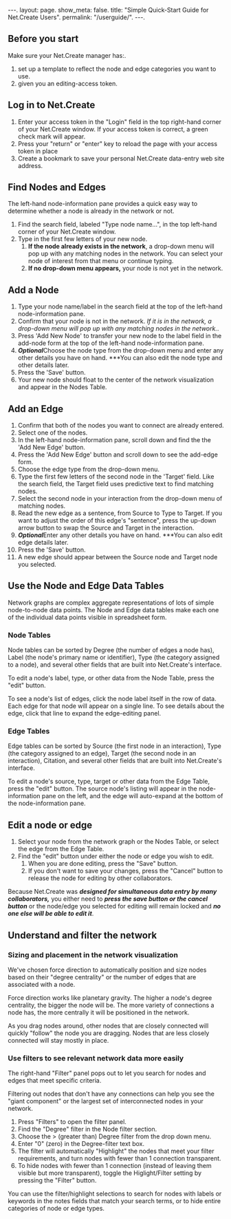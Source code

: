 ---.
layout: page.
show_meta: false.
title: "Simple Quick-Start Guide for Net.Create Users".
permalink: "/userguide/".
---.

## Before you start

Make sure your Net.Create manager has:.
1. set up a template to reflect the node and edge categories you want to use.
1. given you an editing-access token.

## Log in to Net.Create

1. Enter your access token in the "Login" field in the top right-hand corner of your Net.Create window. If your access token is correct, a green check mark will appear.
1. Press your "return" or "enter" key to reload the page with your access token in place
1. Create a bookmark to save your personal Net.Create data-entry web site address.

## Find Nodes and Edges

The left-hand node-information pane provides a quick easy way to determine whether a node is already in the network or not.

1. Find the search field, labeled "Type node name...", in the top left-hand corner of your Net.Create window.
1. Type in the first few letters of your new node.
	1. **If the node already exists in the network**, a drop-down menu will pop up with any matching nodes in the network. You can select your node of interest from that menu or continue typing.
	1. **If no drop-down menu appears,** your node is not yet in the network.

## Add a Node

1. Type your node name/label in the search field at the top of the left-hand node-information pane.
1. Confirm that your node is not in the network. *If it is in the network, a drop-down menu will pop up with any matching nodes in the network.*.
1. Press 'Add New Node' to transfer your new node to the label field in the add-node form at the top of the left-hand node-information pane.
1. ***Optional***Choose the node type from the drop-down menu and enter any other details you have on hand. ***You can also edit the node type and other details later.
1. Press the 'Save' button.
1. Your new node should float to the center of the network visualization and appear in the Nodes Table.

## Add an Edge

1. Confirm that both of the nodes you want to connect are already entered.
1. Select one of the nodes.
1. In the left-hand node-information pane, scroll down and find the the 'Add New Edge' button.
1. Press the 'Add New Edge' button and scroll down to see the add-edge form.
1. Choose the edge type from the drop-down menu.
1. Type the first few letters of the second node in the 'Target' field. Like the search field, the Target field uses predictive text to find matching nodes.
1. Select the second node in your interaction from the drop-down menu of matching nodes.
1. Read the new edge as a sentence, from Source to Type to Target. If you want to adjust the order of this edge's "sentence", press the up-down arrow button to swap the Source and Target in the interaction.
1. ***Optional***Enter any other details you have on hand. ***You can also edit edge details later.
1. Press the 'Save' button.
1. A new edge should appear between the Source node and Target node you selected.

## Use the Node and Edge Data Tables

Network graphs are complex aggregate representations of lots of simple node-to-node data points. The Node and Edge data tables make each one of the individual data points visible in spreadsheet form.

### Node Tables

Node tables can be sorted by Degree (the number of edges a node has), Label (the node's primary name or identifier), Type (the category assigned to a node), and several other fields that are built into Net.Create's interface.

To edit a node's label, type, or other data from the Node Table, press the "edit" button.

To see a node's list of edges, click the node label itself in the row of data. Each edge for that node will appear on a single line. To see details about the edge, click that line to expand the edge-editing panel.

### Edge Tables

Edge tables can be sorted by Source (the first node in an interaction), Type (the category assigned to an edge), Target (the second node in an interaction), Citation, and several other fields that are built into Net.Create's interface.

To edit a node's source, type, target or other data from the Edge Table, press the "edit" button. The source node's listing will appear in the node-information pane on the left, and the edge will auto-expand at the bottom of the node-information pane.

## Edit a node or edge

1. Select your node from the network graph or the Nodes Table, or select the edge from the Edge Table.
1. Find the "edit" button under either the node or edge you wish to edit.
	1. When you are done editing, press the "Save" button.
	1. If you don't want to save your changes, press the "Cancel" button to release the node for editing by other collaborators.

Because Net.Create was ***designed for simultaneous data entry by many collaborators,*** you either need to ***press the save button or the cancel button*** or the node/edge you selected for editing will remain locked and ***no one else will be able to edit it***.

## Understand and filter the network

### Sizing and placement in the network visualization

We've chosen force direction to automatically position and size nodes based on their "degree centrality" or the number of edges that are associated with a node.

Force direction works like planetary gravity. The higher a node's degree centrality, the bigger the node will be. The more variety of connections a node has, the more centrally it will be positioned in the network.

As you drag nodes around, other nodes that are closely connected will quickly "follow" the node you are dragging. Nodes that are less closely connected will stay mostly in place.

### Use filters to see relevant network data more easily

The right-hand "Filter" panel pops out to let you search for nodes and edges that meet specific criteria.

Filtering out nodes that don't have any connections can help you see the "giant component" or the largest set of interconnected nodes in your network.

1. Press "Filters" to open the filter panel.
1. Find the "Degree" filter in the Node filter section.
1. Choose the > (greater than) Degree filter from the drop down menu.
1. Enter "0" (zero) in the Degree-filter text box.
1. The filter will automatically "Highlight" the nodes that meet your filter requirements, and turn nodes with fewer than 1 connection transparent.
1. To hide nodes with fewer than 1 connection (instead of leaving them visible but more transparent), toggle the Higlight/Filter setting by pressing the "Filter" button.

You can use the filter/highlight selections to search for nodes with labels or keywords in the notes fields that match your search terms, or to hide entire categories of node or edge types.